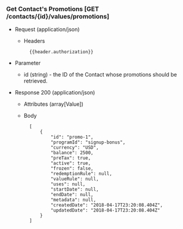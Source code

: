 ### Get Contact's Promotions [GET /contacts/{id}/values/promotions]

+ Request (application/json)
    + Headers

            {{header.authorization}}

+ Parameter
    + id (string) - the ID of the Contact whose promotions should be retrieved.

+ Response 200 (application/json)
    + Attributes (array[Value])

    + Body

            [
                {
                    "id": "promo-1",
                    "programId": "signup-bonus",
                    "currency": "USD",
                    "balance": 2500,
                    "preTax": true,
                    "active": true,
                    "frozen": false,
                    "redemptionRule": null,
                    "valueRule": null,
                    "uses": null,
                    "startDate": null,
                    "endDate": null,
                    "metadata": null,
                    "createdDate": "2018-04-17T23:20:08.404Z",
                    "updatedDate": "2018-04-17T23:20:08.404Z"
                }
            ]